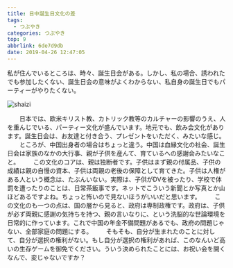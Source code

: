 ```yaml
---
title: 日中誕生日文化の差
tags:
  - つぶやき
categories: つぶやき
top: 9
abbrlink: 6de7d9db
date: 2019-04-26 12:47:05
---
```

私が住んでいるところは、時々、誕生日会がある。しかし、私の場合、誘われたでも参加したくない、誕生日会の意味がよくわからない、私自身の誕生日でもパーティーがやりたくない。

 ![shaizi](https://picsource-1259072117.cos.ap-tokyo.myqcloud.com/picsource/kamakura.jpg)
<!--more-->

&emsp;&emsp;日本では、欧米キリスト教、カトリック教等のカルチャーの影響のうえ、人を重んじでいる、パーティー文化が盛んでいます。地元でも、飲み会文化があります。誕生日会は、お友達と付き合う、プレゼントをいただく、みたいな感じ。
&emsp;&emsp;ところが、中国出身者の場合はちょっと違う。中国は血縁文化の社会、誕生日会は家族のなかの大行事、親が子供を産んて、育ているへの感謝会みたいなこと。
&emsp;&emsp;この文化のコアは、親は独断者です。子供はまず親の付属品、子供の成績は親の自慢の資本、子供は両親の老後の保障として育てきた。子供は人権がある人という概念は、たぶんいない。実際は、子供がDVを被ったり、学校で体罰を遭ったりのことは、日常茶飯事です。ネットでこういう新聞とか写真とか山ほどあるですよね。ちょっと怖いので見ないほうがいいだと思います。
&emsp;&emsp;この文化のも一つの点は、国の層から見ると、政府は専制政権です。政府は、子供が必ず両親に感謝の気持ちを持つ、親の言いなりに、という洗脳的な世論環境を日常的に作っています。これで中国の年金不備問題があるでも、政府の問題じゃない、全部家庭の問題にする。
&emsp;&emsp;そもそも、自分が生まれたのことに対して、自分が選択の権利がない。もし自分が選択の権利があれば、このなんいど高いの生存ゲームを御免でください。ういう決められたことには、お祝い会を開くなんで、変じゃないですか？